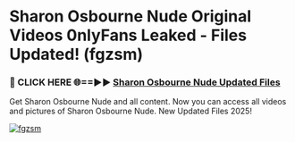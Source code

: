 # Sharon Osbourne Nude Original Videos 0nlyFans Leaked - Files Updated! (fgzsm)

<h3>🔴 CLICK HERE 🌐==►► <a href="https://tinyurl.com/52m3yx9h" rel="nofollow">Sharon Osbourne Nude Updated Files</a></h3>

Get Sharon Osbourne Nude and all content. Now you can access all videos and pictures of Sharon Osbourne Nude. New Updated Files 2025!

[![fgzsm](https://i.imgur.com/TnHtlc8.gif)](https://tinyurl.com/52m3yx9h)
